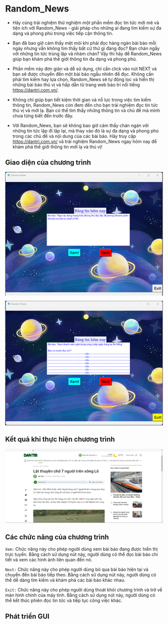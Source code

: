 # Random_News
- Hãy cùng trải nghiệm thử nghiệm một phần mềm đọc tin tức mới mẻ và tiện ích với Random_News - giải pháp cho những ai đang tìm kiếm sự đa dạng và phong phú trong việc tiếp cận thông tin.

- Bạn đã bao giờ cảm thấy mệt mỏi khi phải đọc hàng ngàn bài báo mỗi ngày nhưng vẫn không tìm thấy bất cứ thứ gì đáng đọc? Bạn chán ngấy với những tin tức trùng lặp và nhàm chán? Vậy thì hãy để Random_News giúp bạn khám phá thế giới thông tin đa dạng và phong phú.

- Phần mềm này đơn giản và dễ sử dụng, chỉ cần click vào nút NEXT và bạn sẽ được chuyển đến một bài báo ngẫu nhiên để đọc. Không cần phải tìm kiếm hay lựa chọn, Random_News sẽ tự động lọc và hiển thị những bài báo thú vị và hấp dẫn từ trang web báo trí nổi tiếng https://dantri.com.vn/.

- Không chỉ giúp bạn tiết kiệm thời gian và nỗ lực trong việc tìm kiếm thông tin, Random_News còn đem đến cho bạn trải nghiệm đọc tin tức thú vị và mới lạ. Bạn có thể tìm thấy những thông tin và chủ đề mà mình chưa từng biết đến trước đây.

- Với Random_News, bạn sẽ không bao giờ cảm thấy chán ngán với những tin tức lặp đi lặp lại, mà thay vào đó là sự đa dạng và phong phú trong các chủ đề và nội dung của các bài báo. Hãy truy cập https://dantri.com.vn/ và trải nghiệm Random_News ngay hôm nay để khám phá thế giới thông tin mới lạ và thú vị!
## Giao diện của chương trình
![1](https://github.com/huyvu15/Random_News/blob/main/photo_random_news.png)

![2](https://github.com/huyvu15/Random_News/blob/main/photo_ran_news.png)
## Kết quả khi thực hiện chương trình
![kết quả](https://github.com/huyvu15/Random_News/blob/main/results.png)
## Các chức năng của chương trình
`Xem:` Chức năng này cho phép người dùng xem bài báo đang được hiển thị trực tuyến. Bằng cách sử dụng nút này, người dùng có thể đọc bài báo chi tiết và xem các hình ảnh liên quan đến nó.

`Next:` Chức năng này cho phép người dùng bỏ qua bài báo hiện tại và chuyển đến bài báo tiếp theo. Bằng cách sử dụng nút này, người dùng có thể dễ dàng tìm kiếm và khám phá các bài báo khác nhau.

`Exit:` Chức năng này cho phép người dùng thoát khỏi chương trình và trở về màn hình chính của máy tính. Bằng cách sử dụng nút này, người dùng có thể kết thúc phiên đọc tin tức và tiếp tục công việc khác.

## Phát triển GUI
